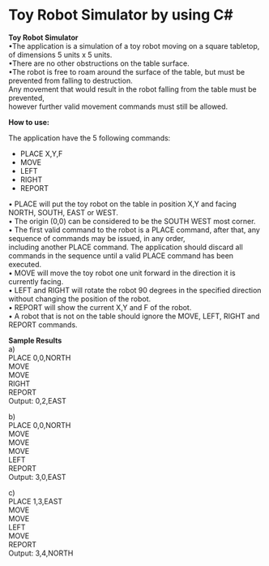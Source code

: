 # Toy Robot Simulator by using C#

**Toy Robot Simulator** <br/>
•The application is a simulation of a toy robot moving on a square tabletop, of dimensions 5 units x 5 units.<br/>
•There are no other obstructions on the table surface.<br/>
•The robot is free to roam around the surface of the table, but must be prevented from falling to destruction. <br/>
Any movement that would result in the robot falling from the table must be prevented, <br/>
however further valid movement commands must still be allowed.<br/>


**How to use:** 

The application have the 5 following commands:

* PLACE X,Y,F 
* MOVE 
* LEFT
* RIGHT 
* REPORT

• PLACE will put the toy robot on the table in position X,Y and facing NORTH, SOUTH, EAST or WEST. <br />
• The origin (0,0) can be considered to be the SOUTH WEST most corner. <br />
• The first valid command to the robot is a PLACE command, after that, any sequence of commands may be issued, in any order, <br />
  including another PLACE command. The application should discard all commands in the sequence until a valid PLACE command has been executed.<br />
• MOVE will move the toy robot one unit forward in the direction it is currently facing. <br />
• LEFT and RIGHT will rotate the robot 90 degrees in the specified direction without changing the position of the robot.<br />
• REPORT will show the current X,Y and F of the robot. <br />
• A robot that is not on the table should ignore the MOVE, LEFT, RIGHT and REPORT commands.<br />

**Sample Results** <br />
a)<br />
PLACE 0,0,NORTH <br />
MOVE <br />
MOVE <br />
RIGHT <br />
REPORT <br />
Output: 0,2,EAST<br />

b)<br />
PLACE 0,0,NORTH <br />
MOVE <br />
MOVE <br />
MOVE <br />
LEFT <br />
REPORT  <br />
Output: 3,0,EAST<br />

c)<br />
PLACE 1,3,EAST <br />
MOVE <br />
MOVE <br />
LEFT <br />
MOVE <br />
REPORT<br />
Output: 3,4,NORTH<br />

